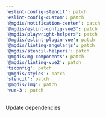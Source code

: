 ```yaml
---
'eslint-config-stencil': patch
'eslint-config-custom': patch
'@mgdis/notification-center': patch
'@mgdis/eslint-config-vue3': patch
'@mgdis/playwright-helpers': patch
'@mgdis/eslint-plugin-vue': patch
'@mgdis/linting-angularjs': patch
'@mgdis/stencil-helpers': patch
'@mgdis/mg-components': patch
'@mgdis/linting-vue2': patch
'tsconfig': patch
'@mgdis/styles': patch
'stencil': patch
'@mgdis/img': patch
'vue-3': patch
---
```


Update dependencies
